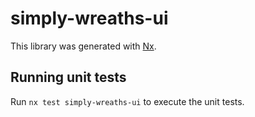 # simply-wreaths-ui

This library was generated with [Nx](https://nx.dev).

## Running unit tests

Run `nx test simply-wreaths-ui` to execute the unit tests.

